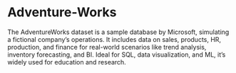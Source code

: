 # Adventure-Works
The AdventureWorks dataset is a sample database by Microsoft, simulating a fictional company’s operations. It includes data on sales, products, HR, production, and finance for real-world scenarios like trend analysis, inventory forecasting, and BI. Ideal for SQL, data visualization, and ML, it’s widely used for education and research.
